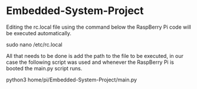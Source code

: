 # Embedded-System-Project

Editing the rc.local file using the command below the RaspBerry Pi code will be executed automatically.

sudo nano /etc/rc.local

All that needs to be done is add the path to the file to be executed, in our case the following script was used and whenever the RaspBerry Pi is booted the main.py script runs.

python3 home/pi/Embedded-System-Project/main.py 
